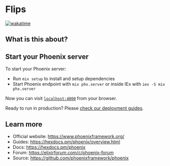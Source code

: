 # Flips

[![wakatime](https://wakatime.com/badge/user/fedcf5a0-cf6f-4eb1-97ea-c54c5f44c2ad/project/e9a85869-cdc3-49e7-a218-04fe0e03669c.svg)](https://wakatime.com/badge/user/fedcf5a0-cf6f-4eb1-97ea-c54c5f44c2ad/project/e9a85869-cdc3-49e7-a218-04fe0e03669c)

## What is this about?


## Start your Phoenix server

To start your Phoenix server:

  * Run `mix setup` to install and setup dependencies
  * Start Phoenix endpoint with `mix phx.server` or inside IEx with `iex -S mix phx.server`

Now you can visit [`localhost:4000`](http://localhost:4000) from your browser.

Ready to run in production? Please [check our deployment guides](https://hexdocs.pm/phoenix/deployment.html).

## Learn more

  * Official website: https://www.phoenixframework.org/
  * Guides: https://hexdocs.pm/phoenix/overview.html
  * Docs: https://hexdocs.pm/phoenix
  * Forum: https://elixirforum.com/c/phoenix-forum
  * Source: https://github.com/phoenixframework/phoenix
